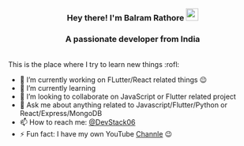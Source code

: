 <h3 align="center"> Hey there! I'm Balram Rathore <a href="http://www.youtube.com/c/DevStack"><img src="https://media.giphy.com/media/hvRJCLFzcasrR4ia7z/giphy.gif" width="25px"></a></h1>

<h3 align="center">A passionate developer from India</h3>
<br>
This is the place where I try to learn new things :rofl:

- 🔭 I’m currently working on FLutter/React related things :wink:
- 🌱 I’m currently learning
- 👯 I’m looking to collaborate on JavaScript or Flutter related project
- 💬 Ask me about anything related to Javascript/Flutter/Python or React/Express/MongoDB
- 📫 How to reach me: [@DevStack06](https://twitter.com/DevStack06)
- ⚡ Fun fact: I have my own YouTube [Channle](http://www.youtube.com/c/DevStack) :wink:

